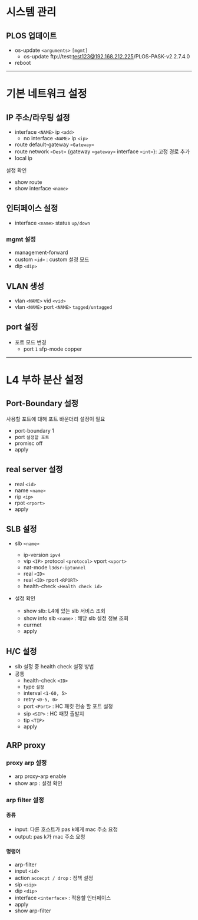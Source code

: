 # 시스템 관리
## PLOS 업데이트
- os-update `<arguments>` `[mgmt]` 
	- os-update ftp://test:test123@192.168.212.225/PLOS-PASK-v2.2.7.4.0
- reboot
-----------------
# 기본 네트워크 설정
## IP 주소/라우팅 설정
- interface `<NAME>` ip `<add>`
	- no interface `<NAME>` ip `<ip>`
- route default-gateway `<Gateway>` 
- route network `<Dest>`  {gateway `<gateway>` interface `<int>`}: 고정 경로 추가 
- local ip

설정 확인
- show route
- show interface `<name>`
## 인터페이스 설정
- interface `<name>` status `up/down`
### mgmt 설정
- management-forward
- custom `<id>` : custom 설정 모드
- dip `<dip>`
## VLAN 생성
- vlan `<NAME>` vid `<vid>`
- vlan `<NAME>` port `<NAME>` `tagged/untagged`
## port 설정
- 포트 모드 변경
	- port  `1` sfp-mode copper
-------------------
# L4 부하 분산 설정
## Port-Boundary 설정
사용할 포트에 대해 포트 바운더리 설정이 필요
- port-boundary 1
- port `설정할 포트`
- promisc off
- apply
## real server 설정
- real `<id>`
- name `<name>`
- rip `<ip>`
- rpot `<rport>`
- apply
## SLB 설정
- slb `<name>`
	- ip-version `ipv4`
	- vip `<IP>` protocol `<protocol>` vport `<vport>`
	- nat-mode `l3dsr-iptunnel`
	- real `<ID>` 
	- real `<ID>` rport `<RPORT>`
	- health-check `<Health check id>`

- 설정 확인	
	- show slb: L4에 있는 slb 서비스 조회
	- show info slb `<name>` :  해당 slb 설정 정보 조회
	- currnet
	- apply

## H/C 설정
- slb 설정 중 health check 설정 방법
- 공통
	- health-check `<ID>`
	- type `설정`
	- interval `<1-60, 5>`
	- retry `<0-5, 0>`
	- port `<Port>` : HC 패킷 전송 할 포트 설정
	- sip `<SIP>` : HC 패킷 출발지
	- tip `<TIP>` 
	- apply
## ARP proxy
### proxy arp 설정
- arp proxy-arp enable
- show arp : 설정 확인
### arp filter 설정
#### 종류
- input: 다른 호스트가 pas k에게 mac 주소 요청 
- output: pas k가 mac 주소 요청
#### 명령어
- arp-filter
- input `<id>`
- action `accecpt / drop` : 정책 설정
- sip `<sip>`
- dip `<dip>`
- interface `<interface>` : 적용할 인터페이스
- apply
- show arp-filter
